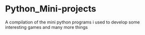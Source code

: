 # Python_Mini-projects
A compilation of the mini python programs i used to develop some interesting games and many more things
